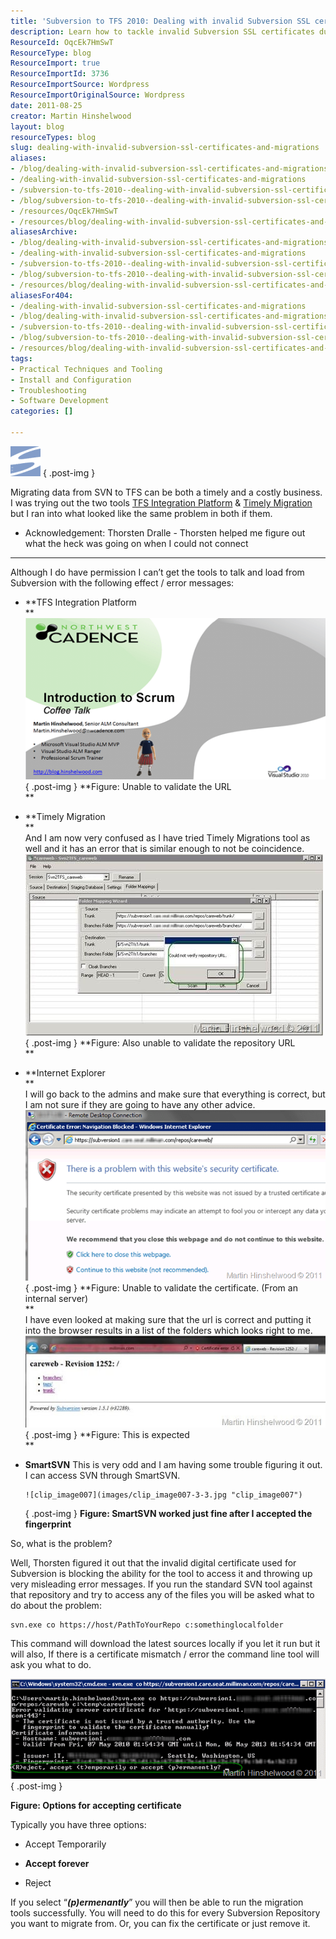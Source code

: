 ```yaml
---
title: 'Subversion to TFS 2010: Dealing with invalid Subversion SSL certificates and migrations'
description: Learn how to tackle invalid Subversion SSL certificates during your migration to TFS 2010. Overcome common errors and streamline your version control process!
ResourceId: OqcEk7HmSwT
ResourceType: blog
ResourceImport: true
ResourceImportId: 3736
ResourceImportSource: Wordpress
ResourceImportOriginalSource: Wordpress
date: 2011-08-25
creator: Martin Hinshelwood
layout: blog
resourceTypes: blog
slug: dealing-with-invalid-subversion-ssl-certificates-and-migrations
aliases:
- /blog/dealing-with-invalid-subversion-ssl-certificates-and-migrations
- /dealing-with-invalid-subversion-ssl-certificates-and-migrations
- /subversion-to-tfs-2010--dealing-with-invalid-subversion-ssl-certificates-and-migrations
- /blog/subversion-to-tfs-2010--dealing-with-invalid-subversion-ssl-certificates-and-migrations
- /resources/OqcEk7HmSwT
- /resources/blog/dealing-with-invalid-subversion-ssl-certificates-and-migrations
aliasesArchive:
- /blog/dealing-with-invalid-subversion-ssl-certificates-and-migrations
- /dealing-with-invalid-subversion-ssl-certificates-and-migrations
- /subversion-to-tfs-2010--dealing-with-invalid-subversion-ssl-certificates-and-migrations
- /blog/subversion-to-tfs-2010--dealing-with-invalid-subversion-ssl-certificates-and-migrations
- /resources/blog/dealing-with-invalid-subversion-ssl-certificates-and-migrations
aliasesFor404:
- /dealing-with-invalid-subversion-ssl-certificates-and-migrations
- /blog/dealing-with-invalid-subversion-ssl-certificates-and-migrations
- /subversion-to-tfs-2010--dealing-with-invalid-subversion-ssl-certificates-and-migrations
- /blog/subversion-to-tfs-2010--dealing-with-invalid-subversion-ssl-certificates-and-migrations
- /resources/blog/dealing-with-invalid-subversion-ssl-certificates-and-migrations
tags:
- Practical Techniques and Tooling
- Install and Configuration
- Troubleshooting
- Software Development
categories: []

---
```

![subversion](images/subversion-7-7.png "subversion")
{ .post-img }

Migrating data from SVN to TFS can be both a timely and a costly business. I was trying out the two tools [TFS Integration Platform](http://tfsintegration.codeplex.com/) & [Timely Migration](http://www.timelymigration.com/) but I ran into what looked like the same problem in both if them.

- Acknowledgement: Thorsten Dralle - Thorsten helped me figure out what the heck was going on when I could not connect

---

Although I do have permission I can’t get the tools to talk and load from Subversion with the following effect / error messages:

- **TFS Integration Platform  
   **  
   ![image](images/image1-4-4.png "image")  
  { .post-img }
  **Figure: Unable to validate the URL  
   **
- **Timely Migration  
   **  
   And I am now very confused as I have tried Timely Migrations tool as well and it has an error that is similar enough to not be coincidence.
  ![clip_image004](images/clip_image004-1-1.jpg "clip_image004")
  { .post-img }
  **Figure: Also unable to validate the repository URL  
   **
- **Internet Explorer  
   **  
   I will go back to the admins and make sure that everything is correct, but I am not sure if they are going to have any other advice.  
   ![image](images/image3-6-6.png "image")  
  { .post-img }
  **Figure: Unable to validate the certificate. (From an internal server)  
   **  
   I have even looked at making sure that the url is correct and putting it into the browser results in a list of the folders which looks right to me.
  ![clip_image006](images/clip_image006-2-2.jpg "clip_image006")
  { .post-img }
  **Figure: This is expected  
   **
- **SmartSVN**
  This is very odd and I am having some trouble figuring it out. I can access SVN through SmartSVN.

      ![clip_image007](images/clip_image007-3-3.jpg "clip_image007")

  { .post-img }
  **Figure: SmartSVN worked just fine after I accepted the fingerprint**

So, what is the problem?

Well, Thorsten figured it out that the invalid digital certificate used for Subversion is blocking the ability for the tool to access it and throwing up very misleading error messages. If you run the standard SVN tool against that repository and try to access any of the files you will be asked what to do about the problem:

```
svn.exe co https://host/PathToYourRepo c:somethinglocalfolder
```

This command will download the latest sources locally if you let it run but it will also, If there is a certificate mismatch / error the command line tool will ask you what to do.

![image](images/image2-5-5.png "image")
{ .post-img }

**Figure: Options for accepting certificate**

Typically you have three options:

- Accept Temporarily

- **Accept forever**

- Reject

If you select “**_(p)ermenantly_**” you will then be able to run the migration tools successfully. You will need to do this for every Subversion Repository you want to migrate from. Or, you can fix the certificate or just remove it.
